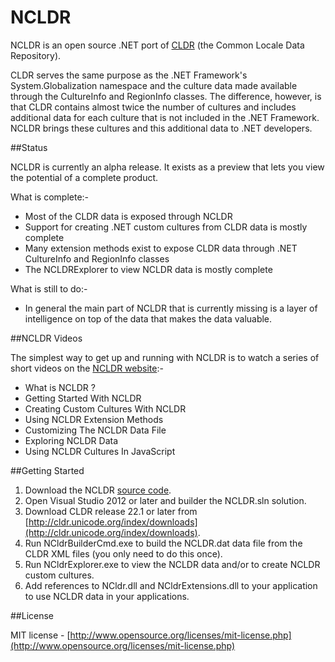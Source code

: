 NCLDR
=====

NCLDR is an open source .NET port of [CLDR](http://cldr.unicode.org/) (the Common Locale Data Repository).

CLDR serves the same purpose as the .NET Framework's System.Globalization namespace and the culture data made available through the CultureInfo and RegionInfo classes. The difference, however, is that CLDR contains almost twice the number of cultures and includes additional data for each culture that is not included in the .NET Framework. NCLDR brings these cultures and this additional data to .NET developers.

##Status

NCLDR is currently an alpha release. It exists as a preview that lets you view the potential of a complete product.

What is complete:-
* Most of the CLDR data is exposed through NCLDR
* Support for creating .NET custom cultures from CLDR data is mostly complete
* Many extension methods exist to expose CLDR data through .NET CultureInfo and RegionInfo classes
* The NCLDRExplorer to view NCLDR data is mostly complete

What is still to do:-
* In general the main part of NCLDR that is currently missing is a layer of intelligence on top of the data that makes the data valuable.

##NCLDR Videos

The simplest way to get up and running with NCLDR is to watch a series of short videos on the [NCLDR website](http://www.ncldr.com):-

* What is NCLDR ?
* Getting Started With NCLDR
* Creating Custom Cultures With NCLDR
* Using NCLDR Extension Methods
* Customizing The NCLDR Data File
* Exploring NCLDR Data
* Using NCLDR Cultures In JavaScript

##Getting Started

1. Download the NCLDR [source code](http://www.github.com/GuySmithFerrier/NCLDR).
2. Open Visual Studio 2012 or later and builder the NCLDR.sln solution.
3. Download CLDR release 22.1 or later from [http://cldr.unicode.org/index/downloads](http://cldr.unicode.org/index/downloads).
4. Run NCldrBuilderCmd.exe to build the NCLDR.dat data file from the CLDR XML files (you only need to do this once).
5. Run NCldrExplorer.exe to view the NCLDR data and/or to create NCLDR custom cultures.
6. Add references to NCldr.dll and NCldrExtensions.dll to your application to use NCLDR data in your applications.

##License

MIT license - [http://www.opensource.org/licenses/mit-license.php](http://www.opensource.org/licenses/mit-license.php)
